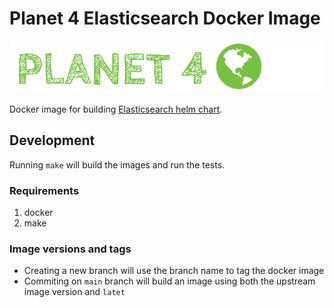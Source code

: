 # Planet 4 Elasticsearch Docker Image

![Planet4](./planet4.png)

Docker image for building [Elasticsearch helm chart](https://github.com/greenpeace/planet4-helm-elasticsearch).

## Development

Running `make` will build the images and run the tests.

### Requirements

1. docker
2. make

### Image versions and tags

- Creating a new branch will use the branch name to tag the docker image
- Commiting on `main` branch will build an image using both the upstream image version and `latet`
